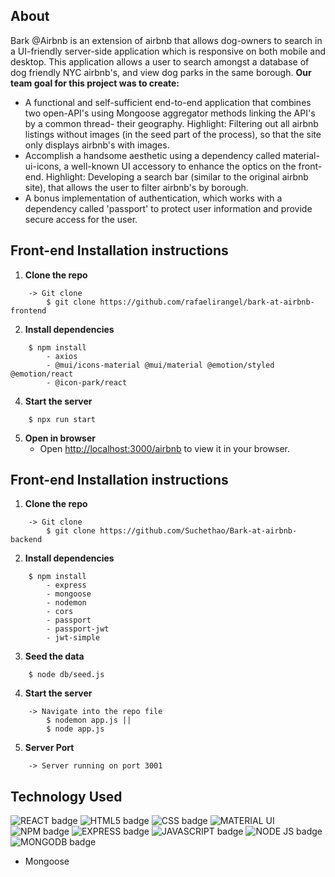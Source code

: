 ## About
Bark @Airbnb is an extension of airbnb that allows dog-owners to search in a UI-friendly server-side application which is responsive on both mobile and desktop. This  application allows a user to search amongst a database of dog friendly NYC airbnb's, and view dog parks in the same borough.
**Our team goal for this project was to create:**
* A functional and self-sufficient end-to-end application that combines two open-API's using Mongoose aggregator methods linking the API's by a common thread- their geography.
Highlight: Filtering out all airbnb listings without images (in the seed part of the process), so that the site only displays airbnb's with images.
* Accomplish a handsome aesthetic using a dependency called material-ui-icons, a well-known UI accessory to enhance the optics on the front-end.
Highlight: Developing a search bar (similar to the original airbnb site), that allows the user to filter airbnb's by borough.
* A bonus implementation of authentication, which works with a dependency called 'passport' to protect user information and provide secure access for the user.
## Front-end Installation instructions
1. **Clone the repo**
```
    -> Git clone
        $ git clone https://github.com/rafaelirangel/bark-at-airbnb-frontend
```
2. **Install dependencies**
```
    $ npm install
        - axios
        - @mui/icons-material @mui/material @emotion/styled @emotion/react
        - @icon-park/react
```
4. **Start the server**
```
    $ npx run start
```
5. **Open in browser**
    - Open [http://localhost:3000/airbnb](http://localhost:3000/airbnb) to view it in your browser.
## Front-end Installation instructions
1. **Clone the repo**
```
    -> Git clone
        $ git clone https://github.com/Suchethao/Bark-at-airbnb-backend
```
2. **Install dependencies**
```
    $ npm install
        - express
        - mongoose
        - nodemon
        - cors
        - passport
        - passport-jwt
        - jwt-simple
```
3. **Seed the data**
```
    $ node db/seed.js
```
4. **Start the server**
```
    -> Navigate into the repo file
        $ nodemon app.js ||
        $ node app.js
```
5. **Server Port**
```
    -> Server running on port 3001
```
## Technology Used
![REACT badge](https://img.shields.io/badge/React-20232A?style=for-the-badge&logo=react&logoColor=61DAFB)
![HTML5 badge](https://img.shields.io/badge/HTML5-E34F26?style=for-the-badge&logo=html5&logoColor=white)
![CSS badge](https://img.shields.io/badge/CSS3-1572B6?style=for-the-badge&logo=css3&logoColor=white)
![MATERIAL UI](https://img.shields.io/badge/Material%20UI-007FFF?style=for-the-badge&logo=mui&logoColor=white)
![NPM badge](https://img.shields.io/badge/npm-CB3837?style=for-the-badge&logo=npm&logoColor=white)
![EXPRESS badge](https://img.shields.io/badge/Express.js-000000?style=for-the-badge&logo=express&logoColor=white)
![JAVASCRIPT badge](https://img.shields.io/badge/JavaScript-323330?style=for-the-badge&logo=javascript&logoColor=F7DF1E)
![NODE JS badge](   https://img.shields.io/badge/Node.js-339933?style=for-the-badge&logo=nodedotjs&logoColor=white)
![MONGODB badge](https://img.shields.io/badge/MongoDB-4EA94B?style=for-the-badge&logo=mongodb&logoColor=white)
- Mongoose
